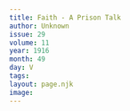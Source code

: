 ```yaml
---
title: Faith - A Prison Talk
author: Unknown
issue: 29
volume: 11
year: 1916
month: 49
day: V
tags:
layout: page.njk
image:
---
```



